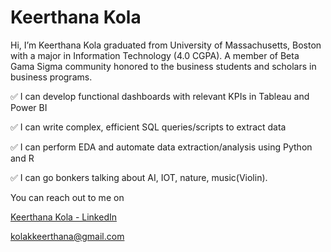 <h1>Keerthana Kola </h1>

Hi, I’m Keerthana Kola graduated from University of Massachusetts, Boston with a major in Information Technology (4.0 CGPA). A member of Beta Gama Sigma community honored to the business students and scholars in business programs. 

✅ I can develop functional dashboards with relevant KPIs in Tableau and Power BI 

✅ I can write complex, efficient SQL queries/scripts to extract data

✅ I can perform EDA and automate data extraction/analysis using Python and R

✅ I can go bonkers talking about AI, IOT, nature, music(Violin).

You can reach out to me on 
<div class="badge-base LI-profile-badge" data-locale="en_US" data-size="medium" data-theme="light" data-type="VERTICAL" data-vanity="kola-keerthana" data-version="v1"><a class="badge-base__link LI-simple-link" href="https://www.linkedin.com/in/kola-keerthana?trk=profile-badge">Keerthana Kola - LinkedIn</a> </div>

kolakkeerthana@gmail.com 

<!---
kolakkeerthana/kolakkeerthana is a ✨ special ✨ repository because its `README.md` (this file) appears on your GitHub profile.
You can click the Preview link to take a look at your changes.
--->
